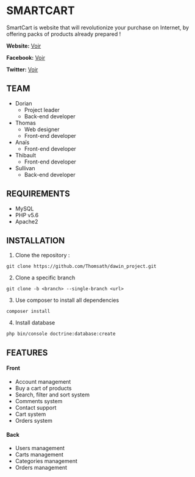 # SMARTCART

SmartCart is website that will revolutionize your purchase on Internet, by offering packs of products already prepared !

**Website:** [Voir](http://smartcart.fr/)

**Facebook:** [Voir](https://www.facebook.com/SmartCartfr-150271318914286/)

**Twitter:** [Voir](https://twitter.com/SmartCart_fr)


## TEAM

- Dorian
  - Project leader
  - Back-end developer
- Thomas
  - Web designer
  - Front-end developer
- Anaïs
  - Front-end developer  
- Thibault
  - Front-end developer
- Sullivan
  - Back-end developer


## REQUIREMENTS

- MySQL
- PHP v5.6
- Apache2


## INSTALLATION

1. Clone the repository :

```git clone https://github.com/Thomsath/dawin_project.git```

2. Clone a specific branch 
	
```git clone -b <branch> --single-branch <url>```	

3. Use composer to install all dependencies

```composer install```

4. Install database

```php bin/console doctrine:database:create```



## FEATURES

#### Front

- Account management
- Buy a cart of products
- Search, filter and sort system
- Comments system
- Contact support
- Cart system
- Orders system


#### Back

- Users management
- Carts management
- Categories management
- Orders management
